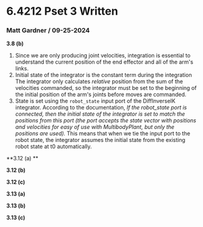 # 6.4212 Pset 3 Written

### Matt Gardner / 09-25-2024

**3.8 (b)** 

1. Since we are only producing joint velocities, integration is essential to understand the current position of the end effector and all of the arm's links.
2. Initial state of the integrator is the constant term during the integration The integrator only calculates _relative_ position from the sum of the velocities commanded, so the integrator must be set to the beginning of the initial position of the arm's joints before moves are commanded.
3. State is set using the `robot_state` input port of the DiffInverseIK integrator. According to the documentation, _If the robot_state port is connected, then the initial state of the integrator is set to match the positions from this port (the port accepts the state vector with positions and velocities for easy of use with MultibodyPlant, but only the positions are used)._ This means that when we tie the input port to the robot state, the integrator assumes the initial state from the existing robot state at t0 automatically.

**3.12 (a) **

**3.12 (b)**

**3.12 (c)**

**3.13 (a)**

**3.13 (b)**

**3.13 (c)**
